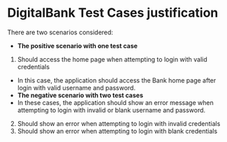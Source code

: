 # DigitalBank Test Cases justification
There are two scenarios considered:
- **The positive scenario with one test case**
1. Should access the home page when attempting to login with valid credentials
- In this case, the application should access the Bank home page after login with valid username and password. 
- **The negative scenario with two test cases**
- In these cases, the application should show an error message when attempting to login with invalid or blank username and password.
2. Should show an error when attempting to login with invalid credentials
2. Should show an error when attempting to login with blank credentials

